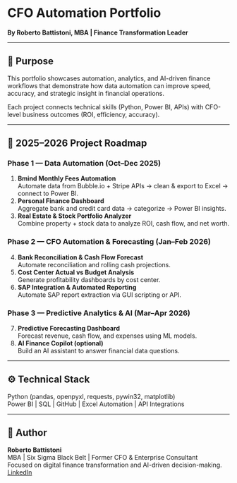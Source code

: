 # CFO Automation Portfolio

**By Roberto Battistoni, MBA | Finance Transformation Leader**

---

## 🎯 Purpose
This portfolio showcases automation, analytics, and AI-driven finance workflows that demonstrate how data automation can improve speed, accuracy, and strategic insight in financial operations.

Each project connects technical skills (Python, Power BI, APIs) with CFO-level business outcomes (ROI, efficiency, accuracy).

---

## 🧩 2025–2026 Project Roadmap

### **Phase 1 — Data Automation (Oct–Dec 2025)**
1. **Bmind Monthly Fees Automation**  
   Automate data from Bubble.io + Stripe APIs → clean & export to Excel → connect to Power BI.
2. **Personal Finance Dashboard**  
   Aggregate bank and credit card data → categorize → Power BI insights.
3. **Real Estate & Stock Portfolio Analyzer**  
   Combine property + stock data to analyze ROI, cash flow, and net worth.

### **Phase 2 — CFO Automation & Forecasting (Jan–Feb 2026)**
4. **Bank Reconciliation & Cash Flow Forecast**  
   Automate reconciliation and rolling cash projections.
5. **Cost Center Actual vs Budget Analysis**  
   Generate profitability dashboards by cost center.
6. **SAP Integration & Automated Reporting**  
   Automate SAP report extraction via GUI scripting or API.

### **Phase 3 — Predictive Analytics & AI (Mar–Apr 2026)**
7. **Predictive Forecasting Dashboard**  
   Forecast revenue, cash flow, and expenses using ML models.
8. **AI Finance Copilot (optional)**  
   Build an AI assistant to answer financial data questions.

---

## ⚙️ Technical Stack
Python (pandas, openpyxl, requests, pywin32, matplotlib)  
Power BI | SQL | GitHub | Excel Automation | API Integrations  

---

## 🧠 Author
**Roberto Battistoni**  
MBA | Six Sigma Black Belt | Former CFO & Enterprise Consultant  
Focused on digital finance transformation and AI-driven decision-making.  
[LinkedIn](https://www.linkedin.com/in/battistoniroberto)
